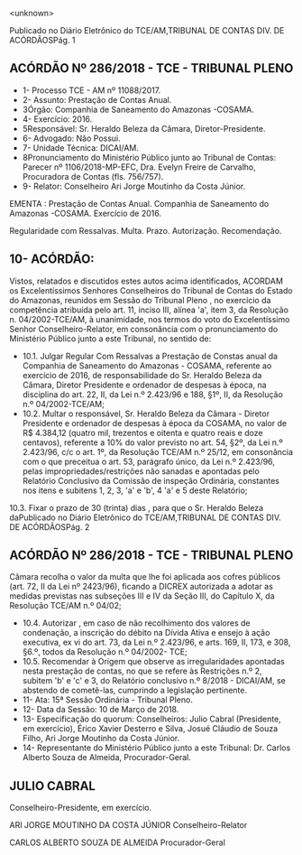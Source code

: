&lt;unknown&gt;

Publicado  no  Diário Eletrônico do TCE/AM,TRIBUNAL DE CONTAS DIV. DE  ACÓRDÃOSPág. 1

## ACÓRDÃO Nº 286/2018 - TCE - TRIBUNAL PLENO

- 1- Processo TCE - AM nº 11088/2017.
- 2- Assunto: Prestação de Contas Anual.
- 3Órgão: Companhia de Saneamento do Amazonas -COSAMA.
- 4- Exercício: 2016.
- 5Responsável: Sr. Heraldo Beleza da Câmara, Diretor-Presidente.
- 6- Advogado: Não Possui.
- 7- Unidade Técnica: DICAI/AM.
- 8Pronunciamento do Ministério Público junto ao Tribunal de Contas: Parecer nº 1106/2018-MP-EFC,  Dra.  Evelyn  Freire  de  Carvalho,  Procuradora  de  Contas  (fls. 756/757).
- 9- Relator: Conselheiro Ari Jorge Moutinho da Costa Júnior.

EMENTA :  Prestação de Contas Anual. Companhia de Saneamento do Amazonas -COSAMA. Exercício de 2016.

Regularidade com Ressalvas. Multa. Prazo. Autorização. Recomendação.

## 10-  ACÓRDÃO:

Vistos, relatados e discutidos estes autos acima identificados, ACORDAM os Excelentíssimos Senhores Conselheiros do Tribunal de Contas do Estado do Amazonas, reunidos em Sessão do Tribunal Pleno , no exercício da competência atribuída pelo art. 11, inciso III, alínea 'a', item 3, da Resolução n. 04/2002-TCE/AM, à  unanimidade, nos termos do voto do Excelentíssimo Senhor Conselheiro-Relator, em consonância com o pronunciamento do Ministério Público junto a este Tribunal, no sentido de:

- 10.1. Julgar Regular Com Ressalvas a  Prestação de Constas anual da Companhia de Saneamento do Amazonas - COSAMA, referente ao exercício  de  2016,  de  responsabilidade  do  Sr.  Heraldo  Beleza  da Câmara, Diretor Presidente e ordenador de despesas à época, na disciplina  do  art.  22, II, da  Lei  n.º  2.423/96  e  188,  §1º,  II,  da Resolução n.º 04/2002-TCE/AM;
- 10.2. Multar o  responsável, Sr.  Heraldo  Beleza da  Câmara -  Diretor Presidente e ordenador de despesas à época da COSAMA, no valor de R$ 4.384,12 (quatro mil, trezentos e oitenta e quatro reais e doze centavos), referente a 10% do valor previsto no art. 54, §2º, da Lei n.º  2.423/96,  c/c  o  art.  1º,  da  Resolução  TCE/AM  n.º  25/12,  em consonância com o que preceitua o art. 53, parágrafo único, da Lei n.º 2.423/96, pelas impropriedades/restrições não sanadas e apontadas  pelo  Relatório  Conclusivo  da  Comissão  de  inspeção Ordinária, constantes nos itens e subitens 1, 2, 3, 'a' e 'b', 4 'a' e 5 deste Relatório;

10.3. Fixar o prazo de 30 (trinta) dias , para que o Sr. Heraldo Beleza daPublicado  no  Diário Eletrônico do TCE/AM,TRIBUNAL DE CONTAS DIV. DE  ACÓRDÃOSPág. 2

## ACÓRDÃO Nº 286/2018 - TCE - TRIBUNAL PLENO

Câmara recolha  o  valor  da  multa  que  lhe  foi  aplicada  aos  cofres públicos (art. 72, II da Lei nº 2423/96), ficando a DICREX autorizada a adotar as medidas previstas nas subseções III e  IV da Seção III, do Capítulo X, da Resolução TCE/AM n.º 04/02;

- 10.4. Autorizar , em caso de não recolhimento dos valores de condenação, a inscrição do débito na Dívida  Ativa e ensejo à ação executiva, ex vi do art. 73, da Lei n.º 2.423/96, e arts. 169, II, 173, e 308, §6.º, todos da Resolução n.º 04/2002- TCE;
- 10.5. Recomendar à  Origem  que  observe  as  irregularidades  apontadas nesta  prestação  de  contas,  no  que  se  refere  às  Restrições  n.º  2, subitem 'b' e 'c' e 3, do Relatório conclusivo n.º 8/2018 - DICAI/AM, se abstendo de cometê-las, cumprindo a legislação pertinente.
- 11- Ata: 15ª Sessão Ordinária - Tribunal Pleno.
- 12- Data da Sessão: 10 de Março de 2018.
- 13- Especificação do quorum: Conselheiros: Julio Cabral (Presidente, em exercício), Érico Xavier Desterro e Silva, Josué Cláudio de Souza Filho, Ari Jorge Moutinho da Costa Júnior.
- 14- Representante do Ministério Público junto a este Tribunal: Dr. Carlos Alberto Souza de Almeida, Procurador-Geral.

## JULIO CABRAL

Conselheiro-Presidente, em exercício.

ARI JORGE MOUTINHO DA COSTA JÚNIOR Conselheiro-Relator

CARLOS ALBERTO SOUZA DE ALMEIDA Procurador-Geral